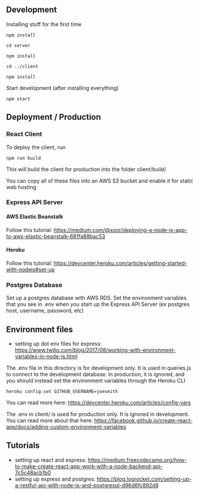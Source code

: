 ## Development

Installing stuff for the first time

    npm install

    cd server

    npm install

    cd ../client

    npm install


Start development (after installing everything)

    npm start



## Deployment / Production
### React Client
To deploy the client, run

    npm run build

This will build the client for production into the folder client/build/

You can copy all of these files into an AWS S3 bucket and enable it for static web hosting


### Express API Server

#### AWS Elastic Beanstalk
Follow this tutorial: https://medium.com/@xoor/deploying-a-node-js-app-to-aws-elastic-beanstalk-681fa88bac53

#### Heroku
Follow this tutorial: https://devcenter.heroku.com/articles/getting-started-with-nodejs#set-up


### Postgres Database
Set up a postgres database with AWS RDS. Set the environment variables that you see in .env when you start up the Express API Server (ex postgres host, username, password, etc)



## Environment files
- setting up dot env files for express: https://www.twilio.com/blog/2017/08/working-with-environment-variables-in-node-js.html

The .env file in this directory is for development only. It is used in queries.js to connect to the development database. In production, it is ignored, and you should instead set the environment variables through the Heroku CLI

    heroku config:set GITHUB_USERNAME=joesmith

You can read more here: https://devcenter.heroku.com/articles/config-vars


The .env in client/ is used for production only. It is ignored in development. You can read more about that here: https://facebook.github.io/create-react-app/docs/adding-custom-environment-variables



## Tutorials
- setting up react and express: https://medium.freecodecamp.org/how-to-make-create-react-app-work-with-a-node-backend-api-7c5c48acb1b0
- setting up express and postgres: https://blog.logrocket.com/setting-up-a-restful-api-with-node-js-and-postgresql-d96d6fc892d8
